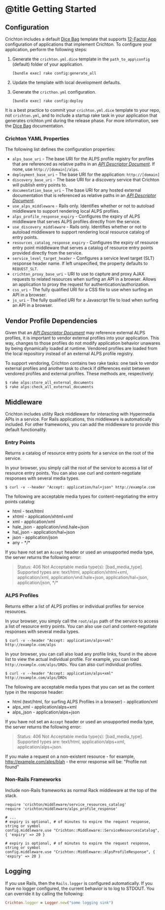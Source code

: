 # @title Getting Started

## Configuration
Crichton includes a default [Dice Bag][] template that supports [12-Factor App][] configuration of applications
that implement Crichton. To configure your application, perform the following steps: 

1. Generate the `crichton.yml.dice` template in the `path_to_app\config` (default) folder of your application.

    ```
    [bundle exec] rake config:generate_all
    ```
2. Update the template with local development defaults.
3. Generate the `cricthon.yml` configuration.

    ```
    [bundle exec] rake config:deploy
    ```

It is a best practice to commit your `crichton.yml.dice` template to your repo, not `crichton.yml`, and
to include a startup rake task in your application that generates crichton.yml during the release phase. For more
information, see the [Dice Bag][] documentation.

### Crichton YAML Properties<a name="crichton-yaml-properties"></a>
The following list defines the configuration properties:

* `alps_base_uri` - The base URI for the ALPS profile registry for profiles that are referenced as relative paths in an
[_API Descriptor Document_][]. If none, use `http://[domain]/alps`.
* `deployment_base_uri` - The base URI for the application: `http://[domain]`
* `discovery_base_uri` - The base URI for a discovery service that Crichton will publish entry points to.
* `documentation_base_uri` - The base URI for any hosted external documentation that is referenced as relative paths in an [_API Descriptor Document_][].
* `use_alps_middleware` - Rails only. Identifies whether or not to autoload middleware to support rendering local ALPS profiles.
* `alps_profile_response_expiry` - Configures the expiry of ALPS middleware that serves ALPS profiles directly from
the service.
* `use_discovery_middleware` - Rails only. Identifies whether or not to autoload middleware to support rendering local resource catalog of entry points.
* `resources_catalog_response_expiry` - Configures the expiry of resource entry point middleware that
serves a catalog of resource entry points provided directly from the service.
* `service_level_target_header` - Configures a service level target (SLT) response header name. If left unspecified,
the property defaults to `REQUEST_SLT`.
* `crichton_proxy_base_uri` - URI to use to capture and proxy AJAX requests to related resources when surfing an
API in a browser. Allows an application to proxy the request for authentication/authorization.
* `css_uri` - The fully qualified URI for a CSS file to use when surfing an API in a browser.
* `js_uri` -  The fully qualified URI for a Javascript file to load when surfing an API in a browser.

## Vendor Profile Dependencies
Given that an [_API Descriptor Document_][] may reference external ALPS profiles, it is important to vendor external
profiles into your application. This way, changes to those profiles do not modify application behavior unawares by being dynamically loaded at runtime. Vendored profiles are loaded from the local repository instead of an external
ALPS profile registry.

To support vendoring, Crichton contains two rake tasks: one task to vendor external profiles and another task to check if differences exist between vendored profiles and external profiles. These methods are, respectively:

````
$ rake alps:store_all_external_documents
$ rake alps:check_all_external_documents
````

## Middleware
Crichton includes utility Rack middleware for interacting with Hypermedia APIs in a service. For Rails applications,
this middleware is automatically included. For other frameworks, you can add the middleware to provide this default
functionality.

### Entry Points
Returns a catalog of resource entry points for a service on the root of the service.

In your browser, you simply call the root of the service to access a list of resource entry points. You can also use
curl and content-negotiate responses with several media types.

```
$ curl -v --header "Accept: application/hal+json" http://example.com
```

The following are acceptable media types for content-negotiating the entry points catalog:

* html - text/html
* xhtml - application/xhtml+xml
* xml - application/xml
* hale_json - application/vnd.hale+json
* hal_json - application/hal+json
* json - application/json
* any - \*/\*

If you have not set an `Accept` header or used an unsupported media type, the server returns the following error:

> Status: 406
Not Acceptable media type(s): [bad_media_type]. Supported types are: text/html,
application/xhtml+xml, application/xml, application/vnd.hale+json, application/hal+json, application/json, \*/\*

### ALPS Profiles
Returns either a list of ALPS profiles or individual profiles for service resources.

In your browser, you simply call the `root/alps` path of the service to access a list of resource entry points. You can
also use curl and content-negotiate responses with several media types.

```
$ curl -v --header "Accept: application/alps+xml" http://example.com/alps
```

In your browser, you can call also load any profile links, found in the above list to view the actual individual
profile. For example, you can load `http://example.com/alps/DRDs`. You can also curl individual profiles.

```
$ curl -v --header "Accept: application/alps+xml" http://example.com/alps/DRDs
```

The following are acceptable media types that you can set as the content type in the response header:

* html (text/html, for surfing ALPS Profiles in a browser) - application/xml
* alps_xml - application/alps+xml
* alps_json - application/alps+json

If you have not set an `Accept` header or used an unsupported media type, the server returns the following error:

> Status: 406
Not Acceptable media type(s): [bad_media_type]. Supported types are: text/html,
application/alps+xml, application/alps+json.

If you make a request on a non-existent resource - for example, http://example.com/alps/blah - the error response will be:
	"Profile <ID> not found"

### Non-Rails Frameworks
Include non-Rails frameworks as normal Rack middleware at the top of the stack.

```
require 'crichton/middleware/service_resources_catalog'
require 'crichton/middleware/alps_profile_response'

# ...
# expiry is optional, # of minutes to expire the request response, string or symbol
config.middleware.use "Crichton::Middleware::ServiceResourcesCatalog", { 'expiry' => 20 }

# expiry is optional, # of minutes to expire the request response, string or symbol
config.middleware.use "Crichton::Middleware::AlpsProfileResponse", { 'expiry' => 20 }
```

## Logging
If you use Rails, then the `Rails.logger` is configured automatically. If you have no logger configured, the current
behavior is to log to STDOUT. You can override it by calling the following:

 ```ruby
 Crichton.logger = Logger.new("some logging sink")
 ```

[\#to_media_type]: http://rubydoc.info/github/mdsol/crichton/Crichton/Representor/Serialization/MediaType#to_media_type-instance_method
[Dice Bag]: https://github.com/mdsol/dice_bag
[sample template]: ../lib/crichton/dice_bag/crichton.yml.dice
[12-Factor App]: http://12factor.net
[_API Descriptor Document_]: api_descriptor_documents.md

